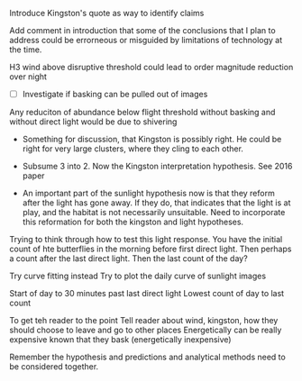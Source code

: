 Introduce Kingston's quote as way to identify claims

Add comment in introduction that some of the conclusions that I plan to address could be errorneous or misguided by limitations of technology at the time. 

H3 
wind above disruptive threshold could lead to order magnitude reduction over night

- [ ] Investigate if basking can be pulled out of images

Any reduciton of abundance below flight threshold without basking and without direct light would be due to shivering 

- Something for discussion, that Kingston is possibly right. He could be right for very large clusters, where they cling to each other. 
- Subsume 3 into 2. Now the Kingston interpretation hypothesis. See 2016 paper

- An important part of the sunlight hypothesis now is that they reform after the light has gone away. If they do, that indicates that the light is at play, and the habitat is not necessarily unsuitable. Need to incorporate this reformation for both the kingston and light hypotheses. 

Trying to think through how to test this light response. You have the initial count of hte butterflies in the morning before first direct light. Then perhaps a count after the last direct light. Then the last count of the day? 

Try curve fitting instead
Try to plot the daily curve of sunlight images

Start of day to 30 minutes past last direct light
Lowest count of day to last count 

To get teh reader to the point
Tell reader about wind, kingston, how they should choose to leave and go to other places
Energetically can be really expensive
known that they bask (energetically inexpensive)

Remember the hypothesis and predictions and analytical methods need to be considered together.